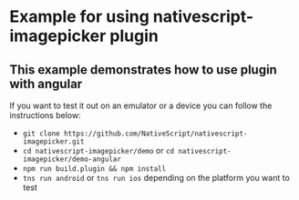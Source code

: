 # Example for using nativescript-imagepicker plugin
## This example demonstrates how to use plugin with angular

If you want to test it out on an emulator or a device you can follow the instructions below:

* `git clone https://github.com/NativeScript/nativescript-imagepicker.git`
* `cd nativescript-imagepicker/demo` or `cd nativescript-imagepicker/demo-angular`
* `npm run build.plugin && npm install`
* `tns run android` or `tns run ios` depending on the platform you want to test
